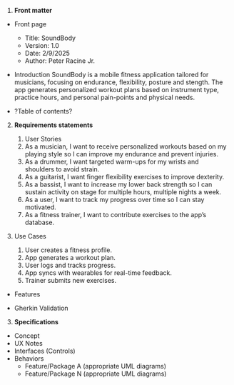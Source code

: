 1. **Front matter**
  - Front page
    - Title: SoundBody
    - Version: 1.0
    - Date: 2/9/2025
    - Author: Peter Racine Jr. 
  - Introduction
  SoundBody is a mobile fitness application tailored for musicians, focusing on endurance, flexibility, posture and stength. The app generates personalized workout plans based on instrument type, practice hours, and personal pain-points and physical needs.
  
  - ?Table of contents?
2. **Requirements statements**
    1. User Stories
      1. As a musician, I want to receive personalized workouts based on my playing style so I can improve my endurance and prevent injuries.
      2. As a drummer, I want targeted warm-ups for my wrists and shoulders to avoid strain.
      3. As a guitarist, I want finger flexibility exercises to improve dexterity.
      4. As a bassist, I want to increase my lower back strength so I can sustain activity on stage for multiple hours, multiple nights a week.
      5. As a user, I want to track my progress over time so I can stay motivated.
      6. As a fitness trainer, I want to contribute exercises to the app’s database.

  2. Use Cases 
      1. User creates a fitness profile.
      2. App generates a workout plan.
      3. User logs and tracks progress.
      4. App syncs with wearables for real-time feedback.
      5. Trainer submits new exercises.

  - Features

  - Gherkin Validation

3. **Specifications**
  - Concept
  - UX Notes
  - Interfaces (Controls)
  - Behaviors
    - Feature/Package A (appropriate UML diagrams)
    - Feature/Package N (appropriate UML diagrams)


